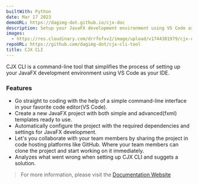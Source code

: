 ```yaml
---
builtWith: Python
date: Mar 17 2023
demoURL: https://dagimg-dot.github.io/cjx-doc
description: Setup your JavaFX development environment using VS Code as your IDE
images:
  - https://res.cloudinary.com/drrfofxv2/image/upload/v1744381979/cjx-cli-1744381976-1.png
repoURL: https://github.com/dagimg-dot/cjx-cli-tool
title: CJX CLI
---
```


CJX CLI is a command-line tool that simplifies the process of setting up your JavaFX development environment using VS Code as your IDE.

### Features

- Go straight to coding with the help of a simple command-line interface in your favorite code editor(VS Code).
- Create a new JavaFX project with both simple and advanced(fxml) templates ready to use.
- Automatically configure the project with the required dependencies and settings for JavaFX development.
- Let's you collaborate with your team members by sharing the project in code hosting platforms like GitHub. Where your team members can clone the project and start working on it immediately.
- Analyzes what went wrong when setting up CJX CLI and suggets a solution.

> For more information, please visit the [Documentation Website](https://dagimg-dot.github.io/cjx-doc/)
